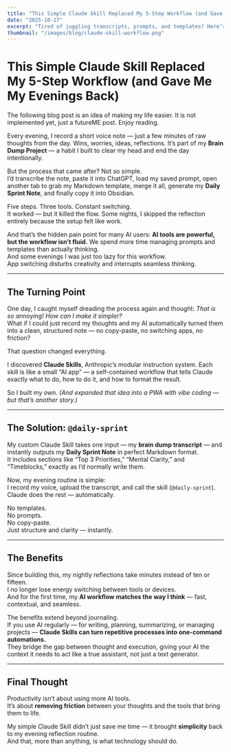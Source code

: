 ```yaml
---
title: "This Simple Claude Skill Replaced My 5-Step Workflow (and Gave Me My Evenings Back)"
date: "2025-10-27"
excerpt: "Tired of juggling transcripts, prompts, and templates? Here’s how I used Claude Skills to automate my daily brain dump workflow — no copy-paste, no switching apps, just instant structure."
thumbnail: "/images/blog/claude-skill-workflow.png"
---
```


# This Simple Claude Skill Replaced My 5-Step Workflow (and Gave Me My Evenings Back)

The following blog post is an idea of making my life easier. It is not implemented yet, just a futureME post. Enjoy reading. 

Every evening, I record a short voice note — just a few minutes of raw thoughts from the day. Wins, worries, ideas, reflections. It’s part of my **Brain Dump Project** — a habit I built to clear my head and end the day intentionally.  

But the process that came after? Not so simple.  
I’d transcribe the note, paste it into ChatGPT, load my saved prompt, open another tab to grab my Markdown template, merge it all, generate my **Daily Sprint Note**, and finally copy it into Obsidian.  

Five steps. Three tools. Constant switching.  
It worked — but it killed the flow. Some nights, I skipped the reflection entirely because the setup felt like work.  

And that’s the hidden pain point for many AI users: **AI tools are powerful, but the workflow isn’t fluid.** We spend more time managing prompts and templates than actually thinking.  
And some evenings I was just too lazy for this workflow.  
App switching disturbs creativity and interrupts seamless thinking.  

---

## The Turning Point

One day, I caught myself dreading the process again and thought: *That is so annoying! How can I make it simpler?*  
What if I could just record my thoughts and my AI automatically turned them into a clean, structured note — no copy-paste, no switching apps, no friction?  

That question changed everything.  

I discovered **Claude Skills**, Anthropic’s modular instruction system. Each skill is like a small “AI app” — a self-contained workflow that tells Claude exactly what to do, how to do it, and how to format the result.  

So I built my own. *(And expanded that idea into a PWA with vibe coding — but that’s another story.)*  

---

## The Solution: `@daily-sprint`

My custom Claude Skill takes one input — my **brain dump transcript** — and instantly outputs my **Daily Sprint Note** in perfect Markdown format.  
It includes sections like “Top 3 Priorities,” “Mental Clarity,” and “Timeblocks,” exactly as I’d normally write them.  

Now, my evening routine is simple:  
I record my voice, upload the transcript, and call the skill (`@daily-sprint`).  
Claude does the rest — automatically.  

No templates.  
No prompts.  
No copy-paste.  
Just structure and clarity — instantly.  

---

## The Benefits

Since building this, my nightly reflections take minutes instead of ten or fifteen.  
I no longer lose energy switching between tools or devices.  
And for the first time, my **AI workflow matches the way I think** — fast, contextual, and seamless.  

The benefits extend beyond journaling.  
If you use AI regularly — for writing, planning, summarizing, or managing projects — **Claude Skills can turn repetitive processes into one-command automations.**  
They bridge the gap between thought and execution, giving your AI the context it needs to act like a true assistant, not just a text generator.  

---

## Final Thought

Productivity isn’t about using more AI tools.  
It’s about **removing friction** between your thoughts and the tools that bring them to life.  

My simple Claude Skill didn’t just save me time — it brought **simplicity** back to my evening reflection routine.  
And that, more than anything, is what technology should do.